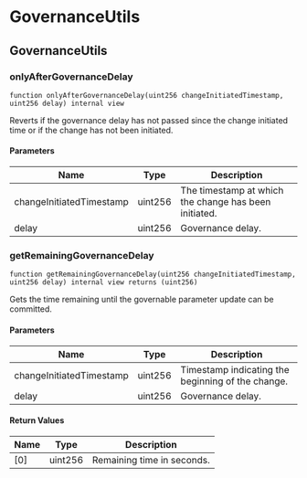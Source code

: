 # GovernanceUtils

## GovernanceUtils

### onlyAfterGovernanceDelay

```solidity
function onlyAfterGovernanceDelay(uint256 changeInitiatedTimestamp, uint256 delay) internal view
```

Reverts if the governance delay has not passed since the change initiated time or if the change has not been initiated.

#### Parameters

| Name                     | Type    | Description                                           |
| ------------------------ | ------- | ----------------------------------------------------- |
| changeInitiatedTimestamp | uint256 | The timestamp at which the change has been initiated. |
| delay                    | uint256 | Governance delay.                                     |

### getRemainingGovernanceDelay

```solidity
function getRemainingGovernanceDelay(uint256 changeInitiatedTimestamp, uint256 delay) internal view returns (uint256)
```

Gets the time remaining until the governable parameter update can be committed.

#### Parameters

| Name                     | Type    | Description                                       |
| ------------------------ | ------- | ------------------------------------------------- |
| changeInitiatedTimestamp | uint256 | Timestamp indicating the beginning of the change. |
| delay                    | uint256 | Governance delay.                                 |

#### Return Values

| Name | Type    | Description                |
| ---- | ------- | -------------------------- |
| \[0] | uint256 | Remaining time in seconds. |
